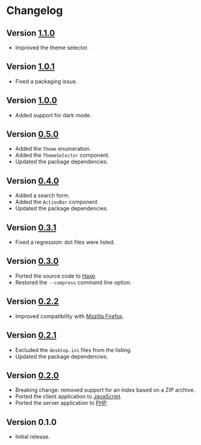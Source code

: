 # Changelog

## Version [1.1.0](https://github.com/cedx/php-index/compare/v1.0.1...v1.1.0)
- Improved the theme selector.

## Version [1.0.1](https://github.com/cedx/php-index/compare/v1.0.0...v1.0.1)
- Fixed a packaging issue.

## Version [1.0.0](https://github.com/cedx/php-index/compare/v0.5.0...v1.0.0)
- Added support for dark mode.

## Version [0.5.0](https://github.com/cedx/php-index/compare/v0.4.0...v0.5.0)
- Added the `Theme` enumeration.
- Added the `ThemeSelector` component.
- Updated the package dependencies.

## Version [0.4.0](https://github.com/cedx/php-index/compare/v0.3.1...v0.4.0)
- Added a search form.
- Added the `ActionBar` component.
- Updated the package dependencies.

## Version [0.3.1](https://github.com/cedx/php-index/compare/v0.3.0...v0.3.1)
- Fixed a regression: dot files were listed.

## Version [0.3.0](https://github.com/cedx/php-index/compare/v0.2.2...v0.3.0)
- Ported the source code to [Haxe](https://haxe.org).
- Restored the `--compress` command line option.

## Version [0.2.2](https://github.com/cedx/php-index/compare/v0.2.1...v0.2.2)
- Improved compatibility with [Mozilla Firefox](https://www.mozilla.org/en-US/firefox/browsers).

## Version [0.2.1](https://github.com/cedx/php-index/compare/v0.2.0...v0.2.1)
- Excluded the `desktop.ini` files from the listing.
- Updated the package dependencies.

## Version [0.2.0](https://github.com/cedx/php-index/compare/v0.1.0...v0.2.0)
- Breaking change: removed support for an index based on a ZIP archive.
- Ported the client application to [JavaScript](https://developer.mozilla.org/docs/Web/JavaScript).
- Ported the server application to [PHP](https://www.php.net).

## Version 0.1.0
- Initial release.
